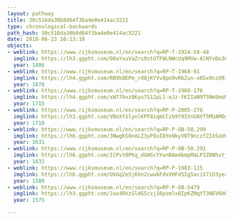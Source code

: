 ```yaml
---
layout: pathway
title: 30c516da30b8d64f3ba4e0e414ac3221
type: chronological-backwards
path_hash: 30c516da30b8d64f3ba4e0e414ac3221
date: 2018-06-23 16:13:18
objects:
- weblink: https://www.rijksmuseum.nl/en/search?q=RP-T-1924-58-48
  imglink: https://lh3.ggpht.com/O0aYxuVaZrs9ztGTFWLNWcUq9MVw-AlNYvDo36q7wIqaEyh8REYN6scHzCV1_h2sRfPFAGnt0ve_C9An6nviFIiL_38=s200
  year: 1886
- weblink: https://www.rijksmuseum.nl/en/search?q=RP-T-1968-91
  imglink: https://lh4.ggpht.com/RB9k8EPm_rdQjKYVv8po9vRbZun-o6Sx9nzd9J6Zy99CzHXjgbFEy793Jcdgyx0yrfuPbs7C7fo3hIBvA3GSi5fMnQ=s200
  year: 1878
- weblink: https://www.rijksmuseum.nl/en/search?q=RP-T-1968-176
  imglink: https://lh4.ggpht.com/xW77hxz8Kyu7S12pL1-eJz-FKIIaN9T5NmSmoMkRO4gP035BlQCDmxh4Ye1vGE-u-WnKlYOEFyobHbP8Y4WGnp6QAVY=s200
  year: 1715
- weblink: https://www.rijksmuseum.nl/en/search?q=RP-P-2005-276
  imglink: https://lh3.ggpht.com/VBoXtSlyolKPF8iqmCCzb9Y9IVnUAVf5MUAMOgBn6ZI6etg_dx-ZXMac2tZsIissMCNk2Xi5ibppdn1nPi47YxLGsA=s200
  year: 1710
- weblink: https://www.rijksmuseum.nl/en/search?q=RP-P-OB-50.299
  imglink: https://lh6.ggpht.com/3NwgKS0nXLZ3yP8uI8Ye9kyV0T9nczfZ1XSaVKE0p26ya92RCFRi_DWW757Q4n10GJqGskwh2N1wahEWWv5EFQZ0fUM=s200
  year: 1631
- weblink: https://www.rijksmuseum.nl/en/search?q=RP-P-OB-50.291
  imglink: https://lh6.ggpht.com/ICPvt0PKq_dGWScYYunBAm4bmpMaLP3Z0NhvtjVdjzXTfpXaa3vWMFZ-VLkDRbrZQgj8LKKkdo7jz0eHqrC2KJ3Biy0s=s200
  year: 1631
- weblink: https://www.rijksmuseum.nl/en/search?q=RP-P-1983-115
  imglink: https://lh6.ggpht.com/UkGqZe5j6hn2cwwbFdxVHFdSIg5aciX71O3ye4wT4uY0joCIjIKSj9o9zr2fG1IqQy7VKNGz3G50flAVj8t-gJP7N0k=s200
  year: 1580
- weblink: https://www.rijksmuseum.nl/en/search?q=RP-P-OB-5479
  imglink: https://lh3.ggpht.com/Jax4RVzSldG5csj16psmlxBIpKZMqY73NEV6HO_nALhk5lAAOSOaLb12m4RWpuPXtSEfYzBY9_AK5iFnSCgkDL0Xm3L_=s200
  year: 1575

---
```

